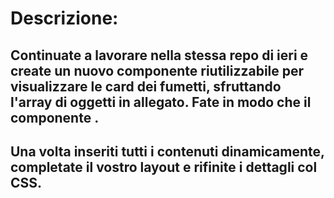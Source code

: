 # Descrizione:
## Continuate a lavorare nella stessa repo di ieri e create un nuovo componente riutilizzabile per visualizzare le card dei fumetti, sfruttando l'array di oggetti in allegato. Fate in modo che il componente .
## Una volta inseriti tutti i contenuti dinamicamente, completate il vostro layout e rifinite i dettagli col CSS.